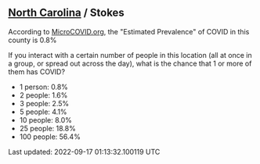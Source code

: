 
## [North Carolina](/united-states/north-carolina) / Stokes

According to [MicroCOVID.org](http://microcovid.org),
the "Estimated Prevalence" of COVID in this county is 0.8%

If you interact with a certain number of people in this location
(all at once in a group, or spread out across the day), what is the chance that
1 or more of them has COVID?

- 1 person: 0.8%
- 2 people: 1.6%
- 3 people: 2.5%
- 5 people: 4.1%
- 10 people: 8.0%
- 25 people: 18.8%
- 100 people: 56.4%

Last updated: 2022-09-17 01:13:32.100119 UTC
